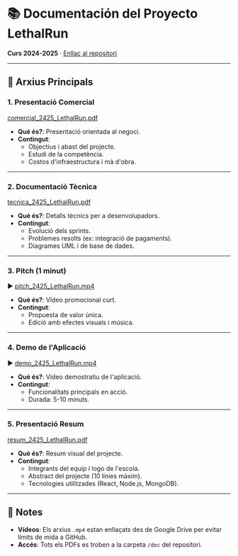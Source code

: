 # 📚 Documentación del Proyecto LethalRun  
**Curs 2024-2025** · [Enllaç al repositori](https://github.com/inspedralbes/prj-final-front-back-g3_lethalrun)  

---

## 📁 Arxius Principals

### 1. **Presentació Comercial**  
[comercial_2425_LethalRun.pdf](doc/doc/comercial_2425_LethalRun.pdf)  
- **Què és?**: Presentació orientada al negoci.  
- **Contingut**:  
  - Objectius i abast del projecte.  
  - Estudi de la competència.  
  - Costos d'infraestructura i mà d'obra.  

---

### 2. **Documentació Tècnica**  
[tecnica_2425_LethalRun.pdf](doc/doc/tecnica_2425_LethalRun.pdf)  
- **Què és?**: Detalls tècnics per a desenvolupadors.  
- **Contingut**:  
  - Evolució dels sprints.  
  - Problemes resolts (ex: integració de pagaments).  
  - Diagrames UML i de base de dades.  

---

### 3. **Pitch (1 minut)**  
▶️ [pitch_2425_LethalRun.mp4](https://drive.google.com/file/d/10731UfKVos2JjCOafIuVnWzQ3QiqNzJ0/view?usp=drive_link)  
- **Què és?**: Vídeo promocional curt.  
- **Contingut**:  
  - Propuesta de valor única.  
  - Edició amb efectes visuals i música.  

---

### 4. **Demo de l'Aplicació**  
▶️ [demo_2425_LethalRun.mp4](https://drive.google.com/file/d/1tlTT-E3mCov9jTW3ooDqu2DsWTBkd6jb/view?usp=sharing)  
- **Què és?**: Vídeo demostratiu de l'aplicació.  
- **Contingut**:  
  - Funcionalitats principals en acció.  
  - Durada: 5-10 minuts.  

---

### 5. **Presentació Resum**  
[resum_2425_LethalRun.pdf](doc/doc/resum_2425_LethalRun.pdf)  
- **Què és?**: Resum visual del projecte.  
- **Contingut**:  
  - Integrants del equip i logo de l'escola.  
  - Abstract del projecte (10 línies màxim).  
  - Tecnologies utilitzades (React, Node.js, MongoDB).  

---

## 📝 Notes  
- **Vídeos**: Els arxius `.mp4` estan enllaçats des de Google Drive per evitar límits de mida a GitHub.  
- **Accés**: Tots els PDFs es troben a la carpeta `/doc` del repositori.  
